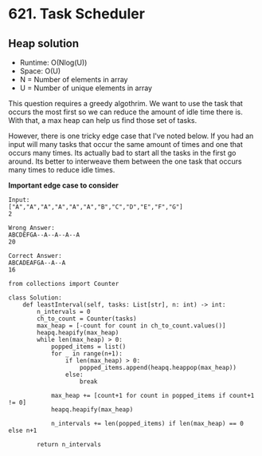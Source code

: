 # 621. Task Scheduler

## Heap solution
- Runtime: O(Nlog(U))
- Space: O(U)
- N = Number of elements in array
- U = Number of unique elements in array

This question requires a greedy algothrim.
We want to use the task that occurs the most first so we can reduce the amount of idle time there is.
With that, a max heap can help us find those set of tasks.

However, there is one tricky edge case that I've noted below.
If you had an input will many tasks that occur the same amount of times and one that occurs many times. 
Its actually bad to start all the tasks in the first go around.
Its better to interweave them between the one task that occurs many times to reduce idle times.

**Important edge case to consider**
```
Input:
["A","A","A","A","A","A","B","C","D","E","F","G"]
2

Wrong Answer:
ABCDEFGA--A--A--A--A
20

Correct Answer:
ABCADEAFGA--A--A
16
```

```
from collections import Counter

class Solution:
    def leastInterval(self, tasks: List[str], n: int) -> int:
        n_intervals = 0
        ch_to_count = Counter(tasks)
        max_heap = [-count for count in ch_to_count.values()]
        heapq.heapify(max_heap)
        while len(max_heap) > 0:
            popped_items = list()
            for _ in range(n+1):
                if len(max_heap) > 0:
                    popped_items.append(heapq.heappop(max_heap))
                else:
                    break
                
            max_heap += [count+1 for count in popped_items if count+1 != 0]
            heapq.heapify(max_heap)
            
            n_intervals += len(popped_items) if len(max_heap) == 0 else n+1
            
        return n_intervals
```
